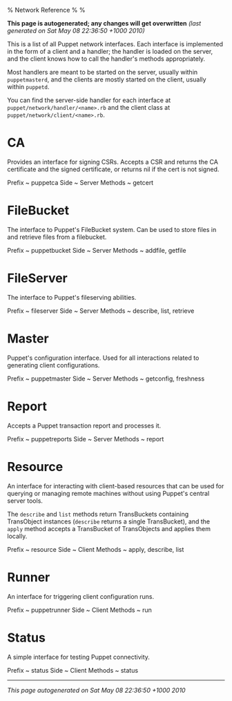 % Network Reference
% 
% 

**This page is autogenerated; any changes will get overwritten**
*(last generated on Sat May 08 22:36:50 +1000 2010)*

This is a list of all Puppet network interfaces. Each interface is
implemented in the form of a client and a handler; the handler is
loaded on the server, and the client knows how to call the
handler's methods appropriately.

Most handlers are meant to be started on the server, usually within
`puppetmasterd`, and the clients are mostly started on the client,
usually within `puppetd`.

You can find the server-side handler for each interface at
`puppet/network/handler/<name>.rb` and the client class at
`puppet/network/client/<name>.rb`.

# CA

Provides an interface for signing CSRs. Accepts a CSR and returns
the CA certificate and the signed certificate, or returns nil if
the cert is not signed.

Prefix
  ~ puppetca
Side
  ~ Server
Methods
  ~ getcert

# FileBucket

The interface to Puppet's FileBucket system. Can be used to store
files in and retrieve files from a filebucket.

Prefix
  ~ puppetbucket
Side
  ~ Server
Methods
  ~ addfile, getfile

# FileServer

The interface to Puppet's fileserving abilities.

Prefix
  ~ fileserver
Side
  ~ Server
Methods
  ~ describe, list, retrieve

# Master

Puppet's configuration interface. Used for all interactions related
to generating client configurations.

Prefix
  ~ puppetmaster
Side
  ~ Server
Methods
  ~ getconfig, freshness

# Report

Accepts a Puppet transaction report and processes it.

Prefix
  ~ puppetreports
Side
  ~ Server
Methods
  ~ report

# Resource

An interface for interacting with client-based resources that can
be used for querying or managing remote machines without using
Puppet's central server tools.

The `describe` and `list` methods return TransBuckets containing
TransObject instances (`describe` returns a single TransBucket),
and the `apply` method accepts a TransBucket of TransObjects and
applies them locally.

Prefix
  ~ resource
Side
  ~ Client
Methods
  ~ apply, describe, list

# Runner

An interface for triggering client configuration runs.

Prefix
  ~ puppetrunner
Side
  ~ Client
Methods
  ~ run

# Status

A simple interface for testing Puppet connectivity.

Prefix
  ~ status
Side
  ~ Client
Methods
  ~ status


* * * * *

*This page autogenerated on Sat May 08 22:36:50 +1000 2010*



